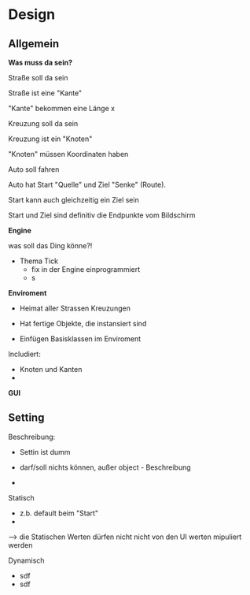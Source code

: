 # Design

Allgemein
----------------

**Was muss da sein?**

Straße soll da sein

Straße ist eine "Kante"

"Kante" bekommen eine Länge x  

Kreuzung soll da sein

Kreuzung ist ein "Knoten"

"Knoten" müssen Koordinaten haben

Auto soll fahren

Auto hat Start "Quelle" und Ziel "Senke" (Route). 

Start kann auch gleichzeitig ein Ziel sein 

Start und Ziel sind definitiv die Endpunkte vom Bildschirm

**Engine**


was soll das Ding könne?!

- Thema Tick 
    - fix in der Engine einprogrammiert
    - s

**Enviroment**

- Heimat aller Strassen Kreuzungen

- Hat fertige Objekte, die instansiert sind 

- Einfügen Basisklassen im Enviroment

Includiert:

- Knoten und Kanten
- 
    

**GUI**



**Setting**
----------------

Beschreibung:

- Settin ist dumm

- darf/soll nichts können, außer object - Beschreibung

-  

Statisch

- z.b. default beim "Start"
- 

--> die Statischen Werten dürfen nicht nicht von den UI werten mipuliert werden

Dynamisch

- sdf
- sdf


